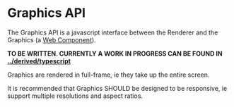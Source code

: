 # Graphics API

The Graphics API is a javascript interface between the Renderer and the Graphics (a [Web Component](https://developer.mozilla.org/en-US/docs/Web/API/Web_components)).

**TO BE WRITTEN. CURRENTLY A WORK IN PROGRESS CAN BE FOUND IN [../derived/typescript](../derived/typescript/README.md)**

Graphics are rendered in full-frame, ie they take up the entire screen.


It is recommended that Graphics SHOULD be designed to be responsive, ie support multiple resolutions and aspect ratios.


